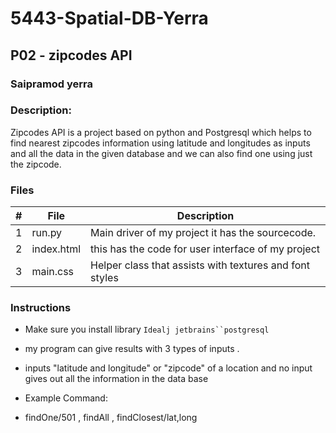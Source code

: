 # 5443-Spatial-DB-Yerra
## P02 - zipcodes API
### Saipramod yerra
### Description:

Zipcodes API is a project based on python and Postgresql which helps to find nearest zipcodes information using latitude and longitudes as inputs and all the data in the given database and we can also find one using just the zipcode.

### Files

|   #   | File            | Description                                        |
| :---: | --------------- | -------------------------------------------------- |
|   1   | run.py         | Main driver of my project it has the sourcecode.      |
|   2   | index.html  | this has the code for user interface of my project         |
|   3   | main.css | Helper class that assists with textures and font styles |

### Instructions

- Make sure you install library `Idealj jetbrains``postgresql`
- my program can give results with 3 types of inputs .
- inputs "latitude and longitude" or "zipcode" of a location and no input gives out all the information in the data  base


- Example Command:
- findOne/501 , findAll , findClosest/lat,long
